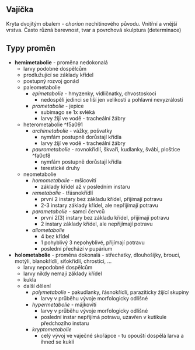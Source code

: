 ## Vajíčka
Kryta dvojitým obalem - *chorion* nechitinového původu. Vnitřní a vnější vrstva. Často různá barevnost, tvar a povrchová skulptura (determinace)

## Typy proměn
- **hemimetabolie** - proměna nedokonalá
	- larvy podobné dospělcům
	- prodlužující se základy křídel
	- postupný rozvoj gonád
	- paleometabolie
		- *epimetabolie* - hmyzenky, vidličnatky, chvostoskoci
			- nedospělí jedinci se liší jen velikostí a pohlavní nevyzrálostí
		- *prometabolie* - jepice
			- subimago se 1x svléká
			- larvy žijí ve vodě - tracheální žábry
	- heterometabolie ^f5a091
		- *archimetabolie* - vážky, pošvatky
			- nymfám postupně dorůstají křídla
			- larvy žijí ve vodě - tracheální žábry
		- *paurometabolie* - rovnokřídlí, škvaři, kudlanky, švábi, ploštice ^fa0cf8
			- nymfám postupně dorůstají křídla
			- terestické druhy
	- neometabolie
		- *homometabolie* - mšicovití
			- základy křídel až v posledním instaru
		- *remetabolie* - třásnokřídlí
			- první 2 instary bez základu křídel, přijímají potravu
			- 2-3 instary základy křídel, ale nepřijímají potravu
		- *parametabolie* - samci červců
			- první 2(3) instary bez základu křídel, přijímají potravu
			- 2 instary základy křídel, ale nepřijímají potravu
		- *allometabolie*
			- 4 bez křídel
			- 1 pohyblivý 3 nepohyblivé, přijímají potravu
			- poslední přechází v pupárium
- **holometabolie** - proměna dokonalá - střechatky, dlouhošíjky, brouci, motýli, blanokřídlí, síťokřídlí, chrostíci, ...
	- larvy nepodobné dospělcům
	- larvy nikdy nemají základy křídel
	- kukla
	- další dělení
		- *polymetabolie* - pakudlanky, řásnokřídlí, paraziticky žijící skupiny
			- larvy v průběhu vývoje morfologicky odlišné
		- *hypermetabolie* - májkovití
			- larvy v průběhu vývoje morfologicky odlišné
			- poslední instar nepřijímá potravu, uzavřen v kutikule předchozího instaru
		- *kryptometabolie*
			- celý vývoj ve vaječné skořápce - tu opouští dospělá larva a ihned se kuklí